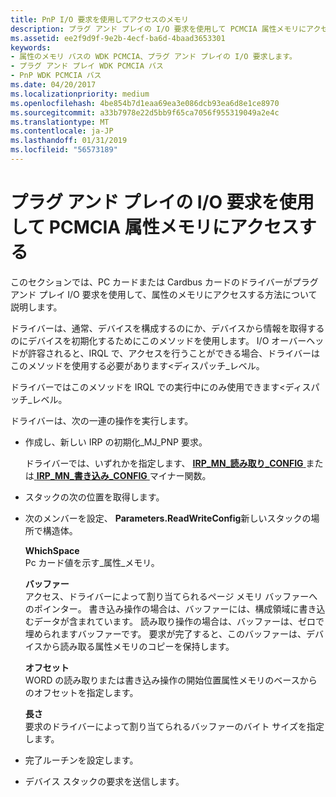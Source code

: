 ```yaml
---
title: PnP I/O 要求を使用してアクセスのメモリ
description: プラグ アンド プレイの I/O 要求を使用して PCMCIA 属性メモリにアクセスする
ms.assetid: ee2f9d9f-9e2b-4ecf-ba6d-4baad3653301
keywords:
- 属性のメモリ バスの WDK PCMCIA、プラグ アンド プレイの I/O 要求します。
- プラグ アンド プレイ WDK PCMCIA バス
- PnP WDK PCMCIA バス
ms.date: 04/20/2017
ms.localizationpriority: medium
ms.openlocfilehash: 4be854b7d1eaa69ea3e086dcb93ea6d8e1ce8970
ms.sourcegitcommit: a33b7978e22d5bb9f65ca7056f955319049a2e4c
ms.translationtype: MT
ms.contentlocale: ja-JP
ms.lasthandoff: 01/31/2019
ms.locfileid: "56573189"
---
```

# <a name="access-pcmcia-attribute-memory-by-using-a-plug-and-play-io-request"></a>プラグ アンド プレイの I/O 要求を使用して PCMCIA 属性メモリにアクセスする





このセクションでは、PC カードまたは Cardbus カードのドライバーがプラグ アンド プレイ I/O 要求を使用して、属性のメモリにアクセスする方法について説明します。

ドライバーは、通常、デバイスを構成するのにか、デバイスから情報を取得するのにデバイスを初期化するためにこのメソッドを使用します。 I/O オーバーヘッドが許容されると、IRQL で、アクセスを行うことができる場合、ドライバーはこのメソッドを使用する必要があります&lt;ディスパッチ\_レベル。

ドライバーではこのメソッドを IRQL での実行中にのみ使用できます&lt;ディスパッチ\_レベル。

ドライバーは、次の一連の操作を実行します。

-   作成し、新しい IRP の初期化\_MJ\_PNP 要求。

    ドライバーでは、いずれかを指定します、 [ **IRP\_MN\_読み取り\_CONFIG** ](https://msdn.microsoft.com/library/windows/hardware/ff551727)または[ **IRP\_MN\_書き込み\_CONFIG** ](https://msdn.microsoft.com/library/windows/hardware/ff551769)マイナー関数。

-   スタックの次の位置を取得します。

-   次のメンバーを設定、 **Parameters.ReadWriteConfig**新しいスタックの場所で構造体。

    <a href="" id="whichspace"></a>**WhichSpace**  
    Pc カード値を示す\_属性\_メモリ。

    <a href="" id="buffer"></a>**バッファー**  
    アクセス、ドライバーによって割り当てられるページ メモリ バッファーへのポインター。 書き込み操作の場合は、バッファーには、構成領域に書き込むデータが含まれています。 読み取り操作の場合は、バッファーは、ゼロで埋められますバッファーです。 要求が完了すると、このバッファーは、デバイスから読み取る属性メモリのコピーを保持します。

    <a href="" id="offset"></a>**オフセット**  
    WORD の読み取りまたは書き込み操作の開始位置属性メモリのベースからのオフセットを指定します。

    <a href="" id="length"></a>**長さ**  
    要求のドライバーによって割り当てられるバッファーのバイト サイズを指定します。

-   完了ルーチンを設定します。

-   デバイス スタックの要求を送信します。

 

 






